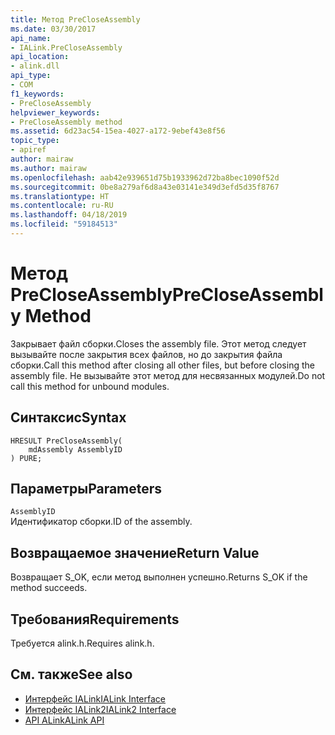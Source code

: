```yaml
---
title: Метод PreCloseAssembly
ms.date: 03/30/2017
api_name:
- IALink.PreCloseAssembly
api_location:
- alink.dll
api_type:
- COM
f1_keywords:
- PreCloseAssembly
helpviewer_keywords:
- PreCloseAssembly method
ms.assetid: 6d23ac54-15ea-4027-a172-9ebef43e8f56
topic_type:
- apiref
author: mairaw
ms.author: mairaw
ms.openlocfilehash: aab42e939651d75b1933962d72ba8bec1090f52d
ms.sourcegitcommit: 0be8a279af6d8a43e03141e349d3efd5d35f8767
ms.translationtype: HT
ms.contentlocale: ru-RU
ms.lasthandoff: 04/18/2019
ms.locfileid: "59184513"
---
```

# <a name="precloseassembly-method"></a><span data-ttu-id="6a20d-102">Метод PreCloseAssembly</span><span class="sxs-lookup"><span data-stu-id="6a20d-102">PreCloseAssembly Method</span></span>
<span data-ttu-id="6a20d-103">Закрывает файл сборки.</span><span class="sxs-lookup"><span data-stu-id="6a20d-103">Closes the assembly file.</span></span> <span data-ttu-id="6a20d-104">Этот метод следует вызывайте после закрытия всех файлов, но до закрытия файла сборки.</span><span class="sxs-lookup"><span data-stu-id="6a20d-104">Call this method after closing all other files, but before closing the assembly file.</span></span> <span data-ttu-id="6a20d-105">Не вызывайте этот метод для несвязанных модулей.</span><span class="sxs-lookup"><span data-stu-id="6a20d-105">Do not call this method for unbound modules.</span></span>  
  
## <a name="syntax"></a><span data-ttu-id="6a20d-106">Синтаксис</span><span class="sxs-lookup"><span data-stu-id="6a20d-106">Syntax</span></span>  
  
```  
HRESULT PreCloseAssembly(  
    mdAssembly AssemblyID  
) PURE;  
```  
  
## <a name="parameters"></a><span data-ttu-id="6a20d-107">Параметры</span><span class="sxs-lookup"><span data-stu-id="6a20d-107">Parameters</span></span>  
 `AssemblyID`  
 <span data-ttu-id="6a20d-108">Идентификатор сборки.</span><span class="sxs-lookup"><span data-stu-id="6a20d-108">ID of the assembly.</span></span>  
  
## <a name="return-value"></a><span data-ttu-id="6a20d-109">Возвращаемое значение</span><span class="sxs-lookup"><span data-stu-id="6a20d-109">Return Value</span></span>  
 <span data-ttu-id="6a20d-110">Возвращает S_OK, если метод выполнен успешно.</span><span class="sxs-lookup"><span data-stu-id="6a20d-110">Returns S_OK if the method succeeds.</span></span>  
  
## <a name="requirements"></a><span data-ttu-id="6a20d-111">Требования</span><span class="sxs-lookup"><span data-stu-id="6a20d-111">Requirements</span></span>  
 <span data-ttu-id="6a20d-112">Требуется alink.h.</span><span class="sxs-lookup"><span data-stu-id="6a20d-112">Requires alink.h.</span></span>  
  
## <a name="see-also"></a><span data-ttu-id="6a20d-113">См. также</span><span class="sxs-lookup"><span data-stu-id="6a20d-113">See also</span></span>

- [<span data-ttu-id="6a20d-114">Интерфейс IALink</span><span class="sxs-lookup"><span data-stu-id="6a20d-114">IALink Interface</span></span>](../../../../docs/framework/unmanaged-api/alink/ialink-interface.md)
- [<span data-ttu-id="6a20d-115">Интерфейс IALink2</span><span class="sxs-lookup"><span data-stu-id="6a20d-115">IALink2 Interface</span></span>](../../../../docs/framework/unmanaged-api/alink/ialink2-interface.md)
- [<span data-ttu-id="6a20d-116">API ALink</span><span class="sxs-lookup"><span data-stu-id="6a20d-116">ALink API</span></span>](../../../../docs/framework/unmanaged-api/alink/index.md)
